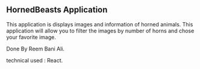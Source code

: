
 ## HornedBeasts Application

 This application is displays images and information of horned animals. This application will allow you to filter the images by number of horns and chose your favorite image.

 Done By Reem Bani Ali.

technical used : React.
